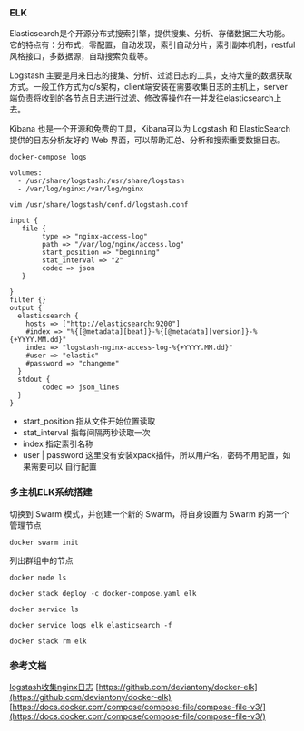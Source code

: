 ### ELK
Elasticsearch是个开源分布式搜索引擎，提供搜集、分析、存储数据三大功能。它的特点有：分布式，零配置，自动发现，索引自动分片，索引副本机制，restful风格接口，多数据源，自动搜索负载等。

Logstash 主要是用来日志的搜集、分析、过滤日志的工具，支持大量的数据获取方式。一般工作方式为c/s架构，client端安装在需要收集日志的主机上，server端负责将收到的各节点日志进行过滤、修改等操作在一并发往elasticsearch上去。

Kibana 也是一个开源和免费的工具，Kibana可以为 Logstash 和 ElasticSearch 提供的日志分析友好的 Web 界面，可以帮助汇总、分析和搜索重要数据日志。

```
docker-compose logs
```

```
volumes:
  - /usr/share/logstash:/usr/share/logstash
  - /var/log/nginx:/var/log/nginx
```

`vim /usr/share/logstash/conf.d/logstash.conf`
```
input {
   file {
        type => "nginx-access-log"
        path => "/var/log/nginx/access.log"
        start_position => "beginning"
        stat_interval => "2"
        codec => json
   }

}
filter {}
output {
  elasticsearch {
    hosts => ["http://elasticsearch:9200"]
    #index => "%{[@metadata][beat]}-%{[@metadata][version]}-%{+YYYY.MM.dd}"
    index => "logstash-nginx-access-log-%{+YYYY.MM.dd}"
    #user => "elastic"
    #password => "changeme"
  }
  stdout {
        codec => json_lines
  }
}
```
- start_position 指从文件开始位置读取
- stat_interval 指每间隔两秒读取一次
- index 指定索引名称
- user | password 这里没有安装xpack插件，所以用户名，密码不用配置，如果需要可以 自行配置

### 多主机ELK系统搭建
切换到 Swarm 模式，并创建一个新的 Swarm，将自身设置为 Swarm 的第一个管理节点
```
docker swarm init
```

列出群组中的节点
```
docker node ls
```

```
docker stack deploy -c docker-compose.yaml elk
```

```
docker service ls
```

```
docker service logs elk_elasticsearch -f
```

```
docker stack rm elk
```

### 参考文档
[logstash收集nginx日志](https://www.jianshu.com/p/cd41349c7e67)
[https://github.com/deviantony/docker-elk](https://github.com/deviantony/docker-elk)
[https://docs.docker.com/compose/compose-file/compose-file-v3/](https://docs.docker.com/compose/compose-file/compose-file-v3/)